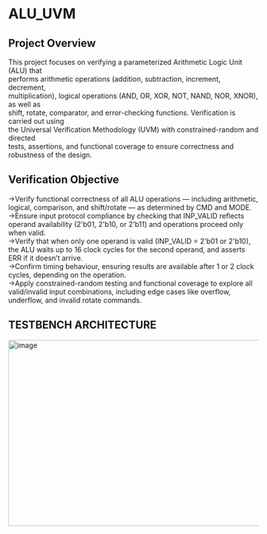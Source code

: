 # ALU_UVM

## Project Overview
This project focuses on verifying a parameterized Arithmetic Logic Unit (ALU) that   
performs arithmetic operations (addition, subtraction, increment, decrement,   
multiplication), logical operations (AND, OR, XOR, NOT, NAND, NOR, XNOR), as well as   
shift, rotate, comparator, and error-checking functions. Verification is carried out using   
the Universal Verification Methodology (UVM) with constrained-random and directed   
tests, assertions, and functional coverage to ensure correctness and robustness of the design.   

## Verification Objective
->Verify functional correctness of all ALU operations — including arithmetic, logical, 
comparison, and shift/rotate — as determined by CMD and MODE.  
->Ensure input protocol compliance by checking that INP_VALID reflects operand 
availability (2'b01, 2'b10, or 2'b11) and operations proceed only when valid.   
->Verify that when only one operand is valid (INP_VALID = 2'b01 or 2'b10), the ALU 
waits up to 16 clock cycles for the second operand, and asserts ERR if it doesn’t 
arrive.   
->Confirm timing behaviour, ensuring results are available after 1 or 2 clock cycles, 
depending on the operation.   
->Apply constrained-random testing and functional coverage to explore all 
valid/invalid input combinations, including edge cases like overflow, underflow, and 
invalid rotate commands.   

##  TESTBENCH ARCHITECTURE
<img width="650" height="375" alt="image" src="" />
